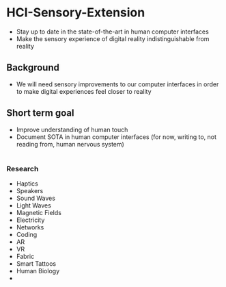 # HCI-Sensory-Extension
* Stay up to date in the state-of-the-art in human computer interfaces
* Make the sensory experience of digital reality indistinguishable from reality

## Background
* We will need sensory improvements to our computer interfaces in order to make digital experiences feel closer to reality

## Short term goal
* Improve understanding of human touch
* Document SOTA in human computer interfaces (for now, writing to, not reading from, human nervous system)

#
### Research
* Haptics
* Speakers
* Sound Waves
* Light Waves
* Magnetic Fields
* Electricity
* Networks
* Coding
* AR
* VR
* Fabric
* Smart Tattoos
* Human Biology
* 
